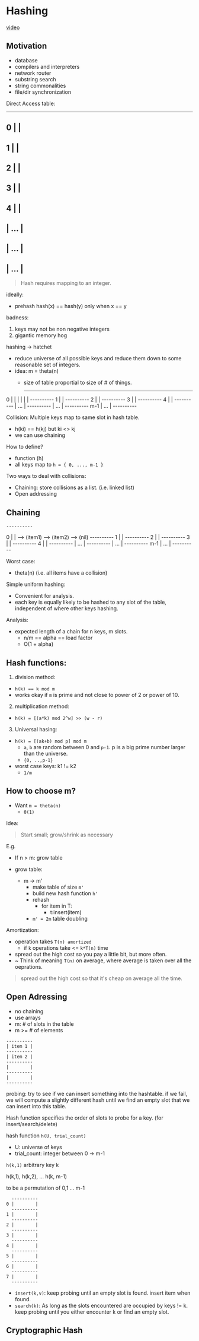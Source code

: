 # Hashing

[video][mit-ocw]

## Motivation

* database
* compilers and interpreters
* network router
* substring search
* string commonalities
* file/dir synchronization

Direct Access table:

  ----------
0 |        |
  ----------
1 |        |
  ----------
2 |        |
  ----------
3 |        |
  ----------
4 |        |
  ----------
  | ...    |
  ----------
  | ...    |
  ----------
  | ...    |
  ----------

> Hash requires mapping to an integer.

ideally:

* prehash hash(x) == hash(y) only when x == y

badness:

1. keys may not be non negative integers
1. gigantic memory hog

hashing -> hatchet

- reduce universe of all possible keys and reduce them down to some reasonable set of integers.
- idea: m = theta(n)
  - size of table proportial to size of # of things.

    -----------
0   | | | | | |
    ----------
1   |         |
    ----------
2   |         |
    ----------
3   |         |
    ----------
4   |         |
    ----------
    | ...     |
    ----------
    | ...     |
    ----------
m-1 | ...     |
    ----------

Collision: Multiple keys map to same slot in hash table.
* h(ki) == h(kj) but ki <> kj
* we can use chaining

How to define?

* function (h)
* all keys map to `h = { 0, ..., m-1 }`

Two ways to deal with collisions:

* Chaining: store collisions as a list. (i.e. linked list)
* Open addressing

## Chaining

    ----------
0   |         | --> (item1) --> (item2) --> (nil)
    ----------
1   |         |
    ----------
2   |         |
    ----------
3   |         |
    ----------
4   |         |
    ----------
    | ...     |
    ----------
    | ...     |
    ----------
m-1 | ...     |
    ----------

Worst case:

* theta(n) (i.e. all items have a collision)

Simple uniform hashing:

* Convenient for analysis.
* each key is equally likely to be hashed to any slot of the table, independent of where other keys hashing.

Analysis:

* expected length of a chain for n keys, m slots.
  * n/m == alpha == load factor
  * O(1 + alpha)

## Hash functions:

1. division method:
  * `h(k) == k mod m`
  * works okay if `m` is prime and not close to power of 2 or power of 10.
2. multiplication method:
  * `h(k) = [(a*k) mod 2^w] >> (w - r)`
3. Universal hasing:
  * `h(k) = [(ak+b) mod p] mod m`
    * `a`, `b` are random between 0 and `p-1`. p is a big prime number larger than the universe.
    * `{0, ..,p-1}`
  * worst case keys: k1 != k2
    * `1/m`

## How to choose m?

* Want `m = theta(n)`
  * `0(1)`

Idea:

> Start small; grow/shrink as necessary

E.g.

* If n > m: grow table

* grow table:
  * m -> m'
    * make table of size `m'`
    * build new hash function `h'`
    * rehash
      * for item in T:
        * t:insert(item)
    * `m' = 2m` table doubling

Amortization:
* operation takes `T(n) amortized`
  * if `k` operations take <= `k*T(n)` time
* spread out the high cost so you pay a little bit, but more often.
* ~ Think of meaning `T(n)` on average, where average is taken over all the oeprations.

> spread out the high cost so that it's cheap on average all the time.

## Open Adressing

* no chaining
* use arrays
* m: # of slots in the table
* m >= # of elements

```plaintext
----------
| item 1 |
----------
| item 2 |
----------
|        |
----------
|        |
----------
```

probing: try to see if we can insert something into the hashtable.
if we fail, we will compute a slightly different hash until we
find an empty slot that we can insert into this table.

Hash function specifies the order of slots to probe
for a key. (for insert/search/delete)

hash function `h(U, trial_count)`

* U: universe of keys
* trial_count: integer between 0 -> m-1

`h(k,1)`
arbitrary key k

h(k,1), h(k,2), ... h(k, m-1)

to be a permutation of 0,1 ... m-1

```plaintext
  ----------
0 |        |
  ----------
1 |        |
  ----------
2 |        |
  ----------
3 |        |
  ----------
4 |        |
  ----------
5 |        |
  ----------
6 |        |
  ----------
7 |        |
  ----------
```

* `insert(k,v)`: keep probing until an empty slot is found. insert item when found.
* `search(k)`: As long as the slots encountered are occupied by keys != k. keep probing until you either encounter k or find an empty slot.

## Cryptographic Hash


[mit-ocw]: https://ocw.mit.edu/courses/electrical-engineering-and-computer-science/6-006-introduction-to-algorithms-fall-2011/lecture-videos/lecture-8-hashing-with-chaining/
